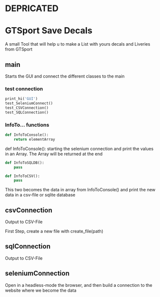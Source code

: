 # DEPRICATED 
# GTSport Save Decals

A small Tool that will help u to make a List with yours decals and Liveries from GTSport

## main

Starts the GUI and connect the different classes to the main

### test connection 

```python
print_hi('GUI')
test_SeleniumConnect()
test_CSVConnection()
test_SQLConnection()
```
### InfoTo... functions

```python
def InfoToConsole():
    return elementArray
```
def InfoToConsole(): starting the selenium connection and print the values in an Array. The Array will be returned at the end 
```python
def InfoToSQLDB():
    pass

def InfoToCSV():
    pass
``` 

This two becomes the data in array from InfoToConsole() and print the new data in a csv-file or sqlite database

## csvConnection

Output to CSV-File

First Step, create a new file with create_file(path)


## sqlConnection

Output to CSV-File

## seleniumConnection

Open in a headless-mode the browser, and then build a connection to the website where we become the data
